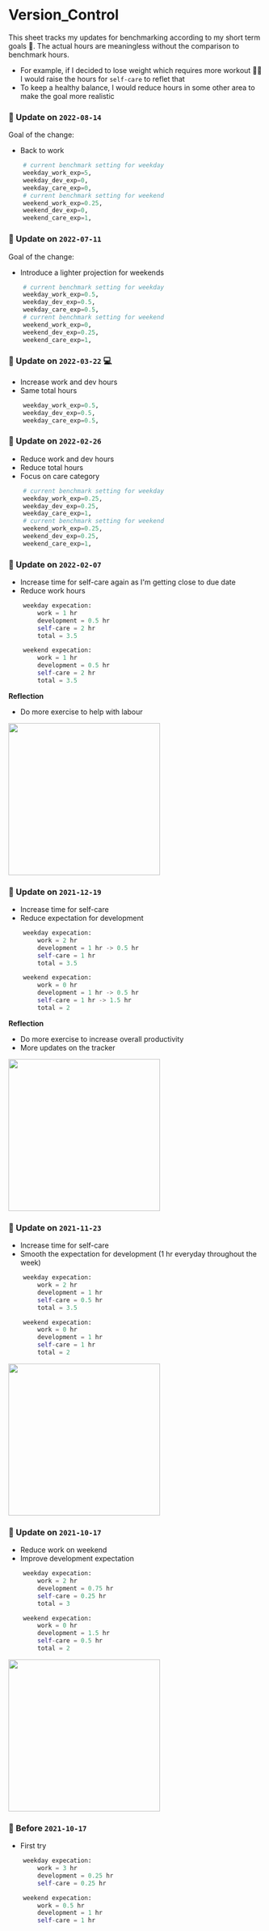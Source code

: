# Version_Control
This sheet tracks my updates for benchmarking according to my short term goals 🎯. The actual hours are meaningless without the comparison to benchmark hours. 
- For example, if I decided to lose weight which requires more workout 🏋️‍♀️ I would raise the hours for `self-care` to reflet that
- To keep a healthy balance, I would reduce hours in some other area to make the goal more realistic 

### 📆 Update on `2022-08-14`
Goal of the change:
- Back to work

```py
    # current benchmark setting for weekday
    weekday_work_exp=5,
    weekday_dev_exp=0,
    weekday_care_exp=0,
    # current benchmark setting for weekend
    weekend_work_exp=0.25,
    weekend_dev_exp=0,
    weekend_care_exp=1,
```

### 📆 Update on `2022-07-11`
Goal of the change:
- Introduce a lighter projection for weekends

```py
    # current benchmark setting for weekday
    weekday_work_exp=0.5,
    weekday_dev_exp=0.5,
    weekday_care_exp=0.5,
    # current benchmark setting for weekend
    weekend_work_exp=0,
    weekend_dev_exp=0.25,
    weekend_care_exp=1,
```

### 📆 Update on `2022-03-22` 💻
- Increase work and dev hours
- Same total hours

```py
    weekday_work_exp=0.5,
    weekday_dev_exp=0.5,
    weekday_care_exp=0.5,
```

### 📆 Update on `2022-02-26`
- Reduce work and dev hours
- Reduce total hours
- Focus on care category

```py
    # current benchmark setting for weekday
    weekday_work_exp=0.25,
    weekday_dev_exp=0.25,
    weekday_care_exp=1,
    # current benchmark setting for weekend
    weekend_work_exp=0.25,
    weekend_dev_exp=0.25,
    weekend_care_exp=1,
```

### 📆 Update on `2022-02-07`
- Increase time for self-care again as I'm getting close to due date
- Reduce work hours 
```py
    weekday expecation:
        work = 1 hr
        development = 0.5 hr
        self-care = 2 hr
        total = 3.5 

    weekend expecation:
        work = 1 hr
        development = 0.5 hr
        self-care = 2 hr
        total = 3.5
```

**Reflection**
- Do more exercise to help with labour 

<img src="https://cdn-icons-png.flaticon.com/512/5260/5260242.png" width=300 />

### 📆 Update on `2021-12-19`
- Increase time for self-care
- Reduce expectation for development 
```py
    weekday expecation:
        work = 2 hr
        development = 1 hr -> 0.5 hr
        self-care = 1 hr
        total = 3.5 

    weekend expecation:
        work = 0 hr
        development = 1 hr -> 0.5 hr
        self-care = 1 hr -> 1.5 hr
        total = 2
```

**Reflection**
- Do more exercise to increase overall productivity
- More updates on the tracker

<img src="https://i.ytimg.com/vi/DQhSPAKhN7w/maxresdefault.jpg" width=300 />

### 📆 Update on `2021-11-23`
- Increase time for self-care
- Smooth the expectation for development (1 hr everyday throughout the week)
```py
    weekday expecation:
        work = 2 hr
        development = 1 hr
        self-care = 0.5 hr
        total = 3.5 

    weekend expecation:
        work = 0 hr
        development = 1 hr
        self-care = 1 hr
        total = 2
```

<img src="https://i.ytimg.com/vi/DQhSPAKhN7w/maxresdefault.jpg" width=300 />

### 📆 Update on `2021-10-17`
- Reduce work on weekend
- Improve development expectation
```py
    weekday expecation:
        work = 2 hr
        development = 0.75 hr
        self-care = 0.25 hr
        total = 3 

    weekend expecation:
        work = 0 hr
        development = 1.5 hr
        self-care = 0.5 hr
        total = 2
```

<img src="https://cdn.w600.comps.canstockphoto.com/cartoon-coffee-cup-and-study-books-eps-vectors_csp53895339.jpg" width=300 />

### 📆 Before `2021-10-17` 
- First try
```py
    weekday expecation:
        work = 3 hr
        development = 0.25 hr
        self-care = 0.25 hr

    weekend expecation:
        work = 0.5 hr
        development = 1 hr
        self-care = 1 hr
```
